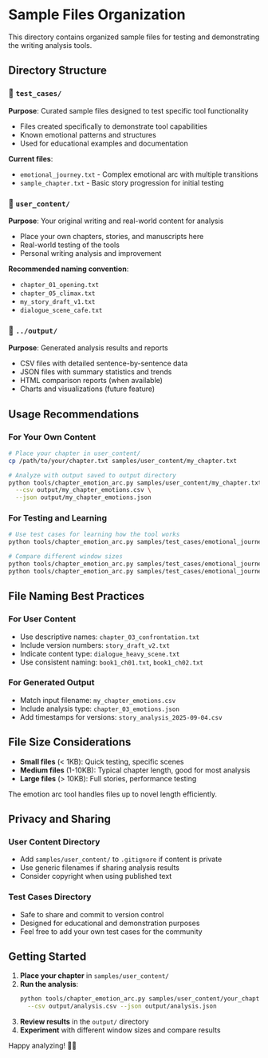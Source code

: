# Sample Files Organization

This directory contains organized sample files for testing and demonstrating the writing analysis tools.

## Directory Structure

### 📁 `test_cases/`
**Purpose**: Curated sample files designed to test specific tool functionality
- Files created specifically to demonstrate tool capabilities
- Known emotional patterns and structures
- Used for educational examples and documentation

**Current files**:
- `emotional_journey.txt` - Complex emotional arc with multiple transitions
- `sample_chapter.txt` - Basic story progression for initial testing

### 📁 `user_content/`
**Purpose**: Your original writing and real-world content for analysis
- Place your own chapters, stories, and manuscripts here
- Real-world testing of the tools
- Personal writing analysis and improvement

**Recommended naming convention**:
- `chapter_01_opening.txt`
- `chapter_05_climax.txt` 
- `my_story_draft_v1.txt`
- `dialogue_scene_cafe.txt`

### 📁 `../output/`
**Purpose**: Generated analysis results and reports
- CSV files with detailed sentence-by-sentence data
- JSON files with summary statistics and trends
- HTML comparison reports (when available)
- Charts and visualizations (future feature)

## Usage Recommendations

### For Your Own Content
```bash
# Place your chapter in user_content/
cp /path/to/your/chapter.txt samples/user_content/my_chapter.txt

# Analyze with output saved to output directory
python tools/chapter_emotion_arc.py samples/user_content/my_chapter.txt \
  --csv output/my_chapter_emotions.csv \
  --json output/my_chapter_emotions.json
```

### For Testing and Learning
```bash
# Use test cases for learning how the tool works
python tools/chapter_emotion_arc.py samples/test_cases/emotional_journey.txt

# Compare different window sizes
python tools/chapter_emotion_arc.py samples/test_cases/emotional_journey.txt --window 2
python tools/chapter_emotion_arc.py samples/test_cases/emotional_journey.txt --window 5
```

## File Naming Best Practices

### For User Content
- Use descriptive names: `chapter_03_confrontation.txt`
- Include version numbers: `story_draft_v2.txt`
- Indicate content type: `dialogue_heavy_scene.txt`
- Use consistent naming: `book1_ch01.txt`, `book1_ch02.txt`

### For Generated Output
- Match input filename: `my_chapter_emotions.csv`
- Include analysis type: `chapter_03_emotions.json`
- Add timestamps for versions: `story_analysis_2025-09-04.csv`

## File Size Considerations

- **Small files** (< 1KB): Quick testing, specific scenes
- **Medium files** (1-10KB): Typical chapter length, good for most analysis
- **Large files** (> 10KB): Full stories, performance testing

The emotion arc tool handles files up to novel length efficiently.

## Privacy and Sharing

### User Content Directory
- Add `samples/user_content/` to `.gitignore` if content is private
- Use generic filenames if sharing analysis results
- Consider copyright when using published text

### Test Cases Directory  
- Safe to share and commit to version control
- Designed for educational and demonstration purposes
- Feel free to add your own test cases for the community

## Getting Started

1. **Place your chapter** in `samples/user_content/`
2. **Run the analysis**:
   ```bash
   python tools/chapter_emotion_arc.py samples/user_content/your_chapter.txt \
     --csv output/analysis.csv --json output/analysis.json
   ```
3. **Review results** in the `output/` directory
4. **Experiment** with different window sizes and compare results

Happy analyzing! 📝✨

